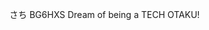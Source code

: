 さち BG6HXS Dream of being a TECH OTAKU!

<!---
lieheng/lieheng is a ✨ special ✨ repository because its `README.md` (this file) appears on your GitHub profile.
You can click the Preview link to take a look at your changes.
--->
